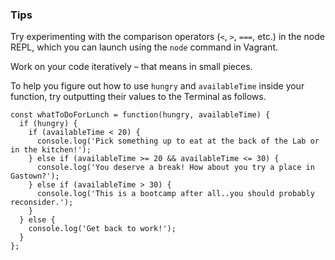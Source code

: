 ### Tips

Try experimenting with the comparison operators (`<`, `>`, `===`, etc.) in the node REPL, which you can launch using the `node` command in Vagrant.

Work on your code iteratively – that means in small pieces. 

To help you figure out how to use `hungry` and `availableTime` inside your function, try outputting their values to the Terminal as follows.

```
const whatToDoForLunch = function(hungry, availableTime) {
  if (hungry) {
    if (availableTime < 20) {
      console.log('Pick something up to eat at the back of the Lab or in the kitchen!');
    } else if (availableTime >= 20 && availableTime <= 30) {
      console.log('You deserve a break! How about you try a place in Gastown?');
    } else if (availableTime > 30) {
      console.log('This is a bootcamp after all..you should probably reconsider.');
    }
  } else {
    console.log('Get back to work!');
  }
};
```